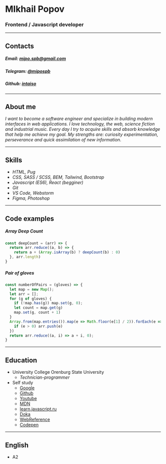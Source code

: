 # MIkhail Popov
### Frontend / Javascript developer
---
## Contacts
##### Email: *[mipo.spb@gmail.com](https//:mipo.spb@gmail.com)*
##### Telegram: *[@mipospb](https://t.me/mipospb)*

##### Github: *[intaiso](https://github.com/intaiso)*
---
## About me
*I want to become a software engineer and specialize in building modern interfaces in web applications. I love technology, the web, science fiction and industrial music. Every day I try to acquire skills and absorb knowledge that help me achieve my goal. My strengths are: curiosity experimentation, perseverance and quick assimilation of new information.*

---
## Skills
* *HTML, Pug*
* *CSS, SASS / SCSS, BEM, Tailwind, Bootstrap*
* *Javascript (ES6), React (begginer)*
* *Git*
* *VS Code, Webstorm*
* *Figma, Photoshop*
---
## Code examples

##### Array Deep Count
```Javascript
const deepCount = (arr) => {
  return arr.reduce((a, b) => {
    return a + (Array.isArray(b) ? deepCount(b) : 0)
  }, arr.length)
}
```
#####  Pair of gloves
```Javascript
const numberOfPairs = (gloves) => {
  let map = new Map();
  let arr = [];
  for (g of gloves) {
    if (!map.has(g)) map.set(g, 0);
    let count = map.get(g)
    map.set(g, count + 1)
  }
  Array.from(map.entries()).map(e => Math.floor(e[1] / 2)).forEach(e => {
    if (e > 0) arr.push(e)
  })
  return arr.reduce((a, i) => a + i, 0);
}
```
---
## Education
* University College Orenburg State University
  - *Technician-programmer*
* Self study
  - [Google](https://www.google.com/)
  - [Github](https://github.com/)
  - [Youtube](https://www.youtube.com/)
  - [MDN](https://developer.mozilla.org/en-US/docs/Learn)
  - [learn.javascript.ru](https://learn.javascript.ru/)
  - [Doka](https://doka.guide/)
  - [WebReference](https://webref.ru/)
  - [Codepen](https://codepen.io/)
---
## English
* A2